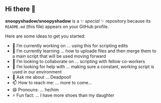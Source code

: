 ## Hi there 👋


**snoopyshadow/snoopyshadow** is a ✨ _special_ ✨ repository because its `README.md` (this file) appears on your GitHub profile.

Here are some ideas to get you started:

- 🔭 I’m currently working on ... using this for scripting edits
- 🌱 I’m currently learning ... how to uploade files and then merge them to a main script that will be used moving forward
- 👯 I’m looking to collaborate on ... scripting with fellow co-workers
- 🤔 I’m looking for help with ... making sure a constant, working script is used in our environment
- 💬 Ask me about ... Deadpool!
- 📫 How to reach me: ... more to come...
- 😄 Pronouns: ... he/him
- ⚡ Fun fact: ... I have more shoes than my daughter
